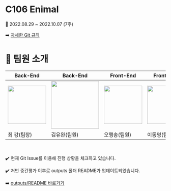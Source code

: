 # C106 Enimal

📢 2022.08.29 ~ 2022.10.07 (7주)

:arrow_right: [자세한 Git 규칙](https://www.notion.so/Git-daa26a36a7dd429ca056e9869a5b8dff)
# 🍯 팀원 소개

|Back-End|Back-End|Front-End|Front-End|NFT|NFT|
|-----|---|---|---|---|---|
|<img src="" width="120" height="120"/>|<img src="/uploads/d6cad8116923e4e95178bffdefbb76ff/image.png" width="150" height="150"/>|<img src="" width="120" height="120"/>|<img src="" width="120" height="120"/>|<img src="" width="120" height="120"/>|<img src="" width="120" height="120"/>|
|최 강(팀장)|김유완(팀원)|오행송(팀원)|이동명(팀원)|나원경(팀원)|김규민(팀원)|
<br/>




:heavy_check_mark: 현재 Git Issue를 이용해 진행 상황을 체크하고 있습니다.



:heavy_check_mark: 저번 중간평가 이후로 outputs 폴더 README가 업데이트되었습니다.

:arrow_right: [outputs/README 바로가기](outputs/README.md)


